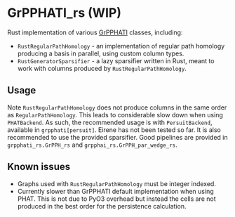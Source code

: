 # GrPPHATI_rs (WIP)

Rust implementation of various [GrPPHATI](https://github.com/tomchaplin/grpphati) classes, including:
* `RustRegularPathHomology` - an implementation of regular path homology producing a basis in parallel, using custom column types.
* `RustGeneratorSparsifier` - a lazy sparsifier written in Rust, meant to work with columns produced by `RustRegularPathHomology`.

## Usage

Note `RustRegularPathHomology` does not produce columns in the same order as `RegularPathHomology`.
This leads to considerable slow down when using `PHATBackend`.
As such, the recommended usage is with `PersuitBackend`, available in `grpphati[persuit]`.
Eirene has not been tested so far.
It is also recommended to use the provided sparsifier.
Good pipelines are provided in `grpphati_rs.GrPPH_rs` and `grpphai_rs.GrPPH_par_wedge_rs`.

## Known issues

- Graphs used with `RustRegularPathHomology` must be integer indexed.
- Currently slower than GrPPHATI default implementation when using PHAT.
This is not due to PyO3 overhead but instead the cells are not produced in the best order for the persistence calculation.
